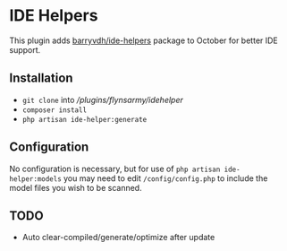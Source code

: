 # IDE Helpers

This plugin adds [barryvdh/ide-helpers](https://github.com/barryvdh/laravel-ide-helper) package to October for better IDE support.

## Installation

* `git clone` into */plugins/flynsarmy/idehelper*
* `composer install`
* `php artisan ide-helper:generate`

## Configuration

No configuration is necessary, but for use of `php artisan ide-helper:models` you may need to edit `/config/config.php` to include the model files you wish to be scanned.

## TODO

* Auto clear-compiled/generate/optimize after update
